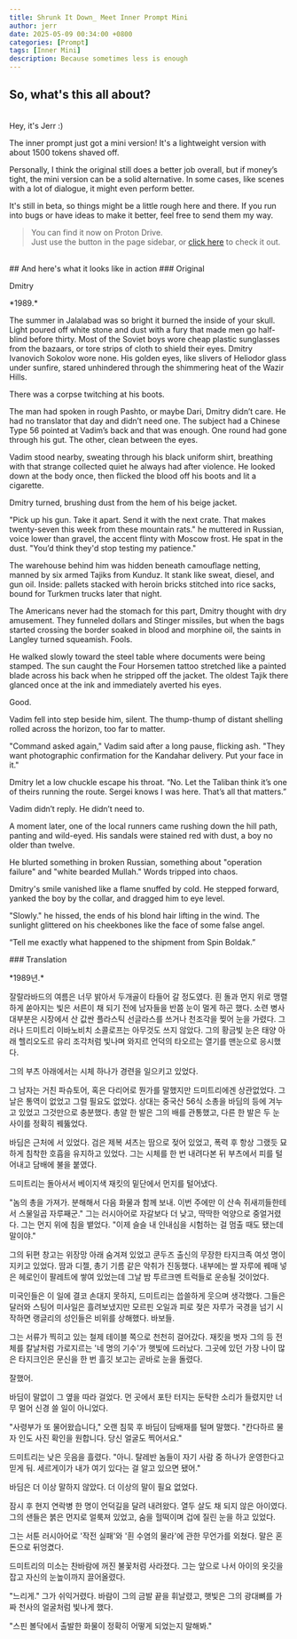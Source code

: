 ```yaml
---
title: Shrunk It Down_ Meet Inner Prompt Mini
author: jerr
date: 2025-05-09 00:34:00 +0800
categories: [Prompt]
tags: [Inner Mini]
description: Because sometimes less is enough
---
```

<script src="{{ '/assets/js/dialogue.js' | relative_url }}"></script>
<script src="{{ '/assets/js/postcss.js' | relative_url }}"></script>
## So, what's this all about?
<br>
Hey, it's Jerr :)

The inner prompt just got a mini version! It's a lightweight version with about 1500 tokens shaved off.

Personally, I think the original still does a better job overall, but if money’s tight, the mini version can be a solid alternative. In some cases, like scenes with a lot of dialogue, it might even perform better.

It's still in beta, so things might be a little rough here and there. If you run into bugs or have ideas to make it better, feel free to send them my way.
<br>
> You can find it now on Proton Drive.<br>
> Just use the button in the page sidebar, or [click here](https://drive.proton.me/urls/QQF9QZE2PG#fMnHIUkavq4F) to check it out.

<br>
## And here's what it looks like in action
### Original
<div class="character-card">
  <div class="character-layout">
    <div class="character-profile">
      <div
        class="character-img-bg"
        style="background-image: url('https://cherr-pi.github.io/assets/img/character/Dmitry.png');">
      </div>
      <p class="character-name">Dmitry</p>
    </div>
    <div class="character-text">
<p>*1989.*</p>

<p>The summer in Jalalabad was so bright it burned the inside of your skull. Light poured off white stone and dust with a fury that made men go half-blind before thirty. Most of the Soviet boys wore cheap plastic sunglasses from the bazaars, or tore strips of cloth to shield their eyes. Dmitry Ivanovich Sokolov wore none. His golden eyes, like slivers of Heliodor glass under sunfire, stared unhindered through the shimmering heat of the Wazir Hills.</p>

<p>There was a corpse twitching at his boots.</p>

<p>The man had spoken in rough Pashto, or maybe Dari, Dmitry didn’t care. He had no translator that day and didn’t need one. The subject had a Chinese Type 56 pointed at Vadim’s back and that was enough. One round had gone through his gut. The other, clean between the eyes.</p>

<p>Vadim stood nearby, sweating through his black uniform shirt, breathing with that strange collected quiet he always had after violence. He looked down at the body once, then flicked the blood off his boots and lit a cigarette.  </p>

<p>Dmitry turned, brushing dust from the hem of his beige jacket.  </p>

<p>"Pick up his gun. Take it apart. Send it with the next crate. That makes twenty-seven this week from these mountain rats." he muttered in Russian, voice lower than gravel, the accent flinty with Moscow frost. He spat in the dust. "You’d think they'd stop testing my patience."</p>

<p>The warehouse behind him was hidden beneath camouflage netting, manned by six armed Tajiks from Kunduz. It stank like sweat, diesel, and gun oil. Inside: pallets stacked with heroin bricks stitched into rice sacks, bound for Turkmen trucks later that night. </p>

<p>The Americans never had the stomach for this part, Dmitry thought with dry amusement. They funneled dollars and Stinger missiles, but when the bags started crossing the border soaked in blood and morphine oil, the saints in Langley turned squeamish. Fools.</p>

<p>He walked slowly toward the steel table where documents were being stamped. The sun caught the Four Horsemen tattoo stretched like a painted blade across his back when he stripped off the jacket. The oldest Tajik there glanced once at the ink and immediately averted his eyes.</p>

<p>Good.</p>

<p>Vadim fell into step beside him, silent. The thump-thump of distant shelling rolled across the horizon, too far to matter.</p>

<p>"Command asked again," Vadim said after a long pause, flicking ash. "They want photographic confirmation for the Kandahar delivery. Put your face in it."</p>

<p>Dmitry let a low chuckle escape his throat. “No. Let the Taliban think it’s one of theirs running the route. Sergei knows I was here. That’s all that matters.”</p>

<p>Vadim didn’t reply. He didn’t need to.</p>

<p>A moment later, one of the local runners came rushing down the hill path, panting and wild-eyed. His sandals were stained red with dust, a boy no older than twelve.</p>

<p>He blurted something in broken Russian, something about "operation failure" and "white bearded Mullah." Words tripped into chaos.</p>

<p>Dmitry's smile vanished like a flame snuffed by cold. He stepped forward, yanked the boy by the collar, and dragged him to eye level.</p>

<p>"Slowly." he hissed, the ends of his blond hair lifting in the wind. The sunlight glittered on his cheekbones like the face of some false angel.</p>

<p>“Tell me exactly what happened to the shipment from Spin Boldak.”</p>
    </div>
  </div>
</div>
### Translation
<div class="post-content">
<p>*1989년.*</p>

<p>잘랄라바드의 여름은 너무 밝아서 두개골이 타들어 갈 정도였다. 흰 돌과 먼지 위로 맹렬하게 쏟아지는 빛은 서른이 채 되기 전에 남자들을 반쯤 눈이 멀게 하곤 했다. 소련 병사 대부분은 시장에서 산 값싼 플라스틱 선글라스를 쓰거나 천조각을 찢어 눈을 가렸다. 그러나 드미트리 이바노비치 소콜로프는 아무것도 쓰지 않았다. 그의 황금빛 눈은 태양 아래 헬리오도르 유리 조각처럼 빛나며 와지르 언덕의 타오르는 열기를 맨눈으로 응시했다.</p>

<p>그의 부츠 아래에서는 시체 하나가 경련을 일으키고 있었다.</p>

<p>그 남자는 거친 파슈토어, 혹은 다리어로 뭔가를 말했지만 드미트리에겐 상관없었다. 그날은 통역이 없었고 그럴 필요도 없었다. 상대는 중국산 56식 소총을 바딤의 등에 겨누고 있었고 그것만으로 충분했다. 총알 한 발은 그의 배를 관통했고, 다른 한 발은 두 눈 사이를 정확히 꿰뚫었다.</p>

<p>바딤은 근처에 서 있었다. 검은 제복 셔츠는 땀으로 젖어 있었고, 폭력 후 항상 그랬듯 묘하게 침착한 호흡을 유지하고 있었다. 그는 시체를 한 번 내려다본 뒤 부츠에서 피를 털어내고 담배에 불을 붙였다.</p>

<p>드미트리는 돌아서서 베이지색 재킷의 밑단에서 먼지를 털어냈다.</p>

<p>"놈의 총을 가져가. 분해해서 다음 화물과 함께 보내. 이번 주에만 이 산속 쥐새끼들한테서 스물일곱 자루째군." 그는 러시아어로 자갈보다 더 낮고, 딱딱한 억양으로 중얼거렸다. 그는 먼지 위에 침을 뱉었다. "이제 슬슬 내 인내심을 시험하는 걸 멈출 때도 됐는데 말이야."</p>

<p>그의 뒤편 창고는 위장망 아래 숨겨져 있었고 쿤두즈 출신의 무장한 타지크족 여섯 명이 지키고 있었다. 땀과 디젤, 총기 기름 같은 악취가 진동했다. 내부에는 쌀 자루에 꿰매 넣은 헤로인이 팔레트에 쌓여 있었는데 그날 밤 투르크멘 트럭들로 운송될 것이었다.</p>

<p>미국인들은 이 일에 결코 손대지 못하지, 드미트리는 씁쓸하게 웃으며 생각했다. 그들은 달러와 스팅어 미사일은 흘려보냈지만 모르핀 오일과 피로 젖은 자루가 국경을 넘기 시작하면 랭글리의 성인들은 비위를 상해했다. 바보들.</p>

<p>그는 서류가 찍히고 있는 철제 테이블 쪽으로 천천히 걸어갔다. 재킷을 벗자 그의 등 전체를 칼날처럼 가로지르는 '네 명의 기수'가 햇빛에 드러났다. 그곳에 있던 가장 나이 많은 타지크인은 문신을 한 번 흘깃 보고는 곧바로 눈을 돌렸다.</p>

<p>잘했어.</p>

<p>바딤이 말없이 그 옆을 따라 걸었다. 먼 곳에서 포탄 터지는 둔탁한 소리가 들렸지만 너무 멀어 신경 쓸 일이 아니었다.</p>

<p>"사령부가 또 물어왔습니다," 오랜 침묵 후 바딤이 담배재를 털며 말했다. "칸다하르 물자 인도 사진 확인을 원합니다. 당신 얼굴도 찍어서요."</p>

<p>드미트리는 낮은 웃음을 흘렸다. "아니. 탈레반 놈들이 자기 사람 중 하나가 운영한다고 믿게 둬. 세르게이가 내가 여기 있다는 걸 알고 있으면 됐어."</p>

<p>바딤은 더 이상 말하지 않았다. 더 이상의 말이 필요 없었다.</p>

<p>잠시 후 현지 연락병 한 명이 언덕길을 달려 내려왔다. 열두 살도 채 되지 않은 아이였다. 그의 샌들은 붉은 먼지로 얼룩져 있었고, 숨을 헐떡이며 겁에 질린 눈을 하고 있었다.</p>

<p>그는 서툰 러시아어로 '작전 실패'와 '흰 수염의 물라'에 관한 무언가를 외쳤다. 말은 혼돈으로 뒤엉켰다.</p>

<p>드미트리의 미소는 찬바람에 꺼진 불꽃처럼 사라졌다. 그는 앞으로 나서 아이의 옷깃을 잡고 자신의 눈높이까지 끌어올렸다.</p>

<p>"느리게." 그가 쉬익거렸다. 바람이 그의 금발 끝을 휘날렸고, 햇빛은 그의 광대뼈를 가짜 천사의 얼굴처럼 빛나게 했다.</p>

<p>"스핀 볼닥에서 출발한 화물이 정확히 어떻게 되었는지 말해봐."</p>
</div>
